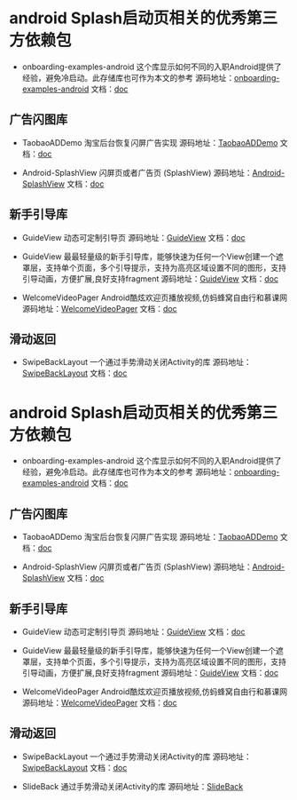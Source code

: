 # android Splash启动页相关的优秀第三方依赖包

* onboarding-examples-android 这个库显示如何不同的入职Android提供了经验，避免冷启动。此存储库也可作为本文的参考
源码地址：[onboarding-examples-android](https://github.com/saulmm/onboarding-examples-android) 文档：[doc](https://github.com/saulmm/onboarding-examples-android/blob/master/README.md)

## 广告闪图库

* TaobaoADDemo 淘宝后台恢复闪屏广告实现
源码地址：[TaobaoADDemo](https://github.com/lixplor/TaobaoADDemo) 文档：[doc](https://github.com/lixplor/TaobaoADDemo/blob/master/README.md)

* Android-SplashView 闪屏页或者广告页 (SplashView) 
源码地址：[Android-SplashView](https://github.com/jkyeo/Android-SplashView) 文档：[doc](https://github.com/jkyeo/Android-SplashView/blob/master/README.md)


## 新手引导库

* GuideView 动态可定制引导页
源码地址：[GuideView](https://github.com/llxdaxia/GuideView) 文档：[doc](https://github.com/llxdaxia/GuideView/blob/master/README.md)

* GuideView 最最轻量级的新手引导库，能够快速为任何一个View创建一个遮罩层，支持单个页面，多个引导提示，支持为高亮区域设置不同的图形，支持引导动画，方便扩展,良好支持fragment
源码地址：[GuideView](https://github.com/binIoter/GuideView) 文档：[doc](https://github.com/binIoter/GuideView/blob/master/README.md)

* WelcomeVideoPager Android酷炫欢迎页播放视频,仿蚂蜂窝自由行和慕课网 
源码地址：[WelcomeVideoPager](https://github.com/linglongxin24/WelcomeVideoPager) 文档：[doc](https://github.com/linglongxin24/WelcomeVideoPager/blob/master/README.md)

## 滑动返回

* SwipeBackLayout 一个通过手势滑动关闭Activity的库
源码地址：[SwipeBackLayout](https://github.com/gongwen/SwipeBackLayout) 文档：[doc](https://github.com/gongwen/SwipeBackLayout/blob/master/README-CN.md)
# android Splash启动页相关的优秀第三方依赖包

* onboarding-examples-android 这个库显示如何不同的入职Android提供了经验，避免冷启动。此存储库也可作为本文的参考
源码地址：[onboarding-examples-android](https://github.com/saulmm/onboarding-examples-android) 文档：[doc](https://github.com/saulmm/onboarding-examples-android/blob/master/README.md)

## 广告闪图库

* TaobaoADDemo 淘宝后台恢复闪屏广告实现
源码地址：[TaobaoADDemo](https://github.com/lixplor/TaobaoADDemo) 文档：[doc](https://github.com/lixplor/TaobaoADDemo/blob/master/README.md)

* Android-SplashView 闪屏页或者广告页 (SplashView) 
源码地址：[Android-SplashView](https://github.com/jkyeo/Android-SplashView) 文档：[doc](https://github.com/jkyeo/Android-SplashView/blob/master/README.md)


## 新手引导库

* GuideView 动态可定制引导页
源码地址：[GuideView](https://github.com/llxdaxia/GuideView) 文档：[doc](https://github.com/llxdaxia/GuideView/blob/master/README.md)

* GuideView 最最轻量级的新手引导库，能够快速为任何一个View创建一个遮罩层，支持单个页面，多个引导提示，支持为高亮区域设置不同的图形，支持引导动画，方便扩展,良好支持fragment
源码地址：[GuideView](https://github.com/binIoter/GuideView) 文档：[doc](https://github.com/binIoter/GuideView/blob/master/README.md)

* WelcomeVideoPager Android酷炫欢迎页播放视频,仿蚂蜂窝自由行和慕课网 
源码地址：[WelcomeVideoPager](https://github.com/linglongxin24/WelcomeVideoPager) 文档：[doc](https://github.com/linglongxin24/WelcomeVideoPager/blob/master/README.md)

## 滑动返回

* SwipeBackLayout 一个通过手势滑动关闭Activity的库
源码地址：[SwipeBackLayout](https://github.com/gongwen/SwipeBackLayout) 文档：[doc](https://github.com/gongwen/SwipeBackLayout/blob/master/README-CN.md)

* SlideBack 通过手势滑动关闭Activity的库
源码地址：[SlideBack](https://github.com/ChenTianSaber/SlideBack)
